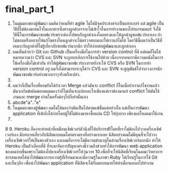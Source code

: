 # final_part_1
1. ในมุมมองของผู้พัฒนา ผมคิดว่าคนที่ทำ agile ไม่ได้มีจุดประสงค์จะเป็นแฮกเกอร์ แต่ agile เป็นวิธีที่ไม่ต้องมาสนใจในเอกสารซึ่งทางลูกค้าอาจจะไม่เข้าใจในการทำงานของโปรแกรมเมอร์ จึงใช้วิธีนี้ในการพัฒนาซอฟแวร์เพราะต้องไปพบกับลูกค้าเองโดยตรงและให้ลูกค้าดูซอฟแวร์เอาเอง ถ้าไม่ชอบหรืออยากให้แก้ไขตรงไหนลูกค้าจะได้ตรวจสอบและให้เราแก้ไขได้  โดยวิธีนี้ผมว่าเป็นวิธีที่เหมาะกับลูกค้าที่ไม่รู้เกี่ยวกับซอฟแวร์มากนัก ทำให้ง่ายต่อผู้พัฒนาและลูกค้าเอง
2. ผมเห็นด้วยว่า Git และ Github เป็นเครื่องมือในการทำ version control ที่ดี แต่ผมก็ไม่ได้หมายความว่า CVS และ SVN จะถูกยกเลิกการใช้งานไปด้วย เนื่องจากคนเรามีความถนัดในการใช้เครื่องมือไม่เท่ากัน ทำให้ผู้พัฒนาซอฟแวร์บางรายยังจะให้ CVS หรือ SVN ในการทำ version control อยู่ ผมจึงไม่สามารถระบุได้ว่า CVS และ SVN จะสูญพันธ์ไปจากวงการนักพัฒนาซอฟแวร์อย่างพวกเราๆจริงหรือเปล่า.
3. 
4. ผมว่าก็เป็นเรื่องที่ยอมรับได้ถ้าเวลา Merge แล้วมันจะ conflict ก็ในเมื่อถ้าเราแก้ไขงานแล้วมันจะเกิดข้อผิดพลาดผมมองว่าก็ไม่เห็นจะแปลกอะไรเพียงแต่เราต้องมาแก้ conflict ให้มันใช้งานและ merge ผ่านในครั้งต่อๆไปก็เท่านั้นเอง
5. abcde"a".."e" 
6. ในมุมมองของผู้พัฒนา ผมไม่ได้มองว่ามันเป็นไปตามแฟชั่นแต่อย่างใด  แต่เป็นการพัฒนา application ที่เข้าถึงได้ง่ายโดยผู้ใช้ไม่ต้องมาหาซื้อแผ่น CD ให้ยุ่งยาก เพียงแค่โหลดมาใช้งาน
7.
8
9. Heroku ก็คงจะทำหน้าที่เหมือนเซิฟเวอร์ตัวนึงที่ให้บริการฟรีโดยที่เราไม่ต้องไปวางเครื่องเซิฟเวอร์เอง มีบทบาทเกี่ยวกับนิสิตแบบผมโดยตรงตรงที่อย่างแรกเลย นิสิตอย่างผมไม่มีทุนที่จะไปวางเครื่องเซิฟเวอร์ให้เป็นของตัวเอง และผมก็อาจจะไม่มีความชำนาญในด้านเรื่องเซิฟเวอร์มากนัก ทำให้ Heroku เป็นตัวเลือกที่ดี ที่จะมาจัดการปัญหาตรงนี้รวมถึงช่วยทำให้การพัฒนา web application ของผมง่ายขึ้นเพราะไม่ต้องไปหาเครื่องเซิฟเวอร์ให้วุ่นวาย
10.เพื่อที่จะให้นิสิตที่เรียนในคณะวิทยาการสารสนเทศได้นำไปพัฒนาการความรู้ที่เรียนมาและมีความรู้ในภาษา Ruby ได้เรียนรู้ในการใช้ Git และอื่นๆอีก เพื่อนำไปพัฒนา application ที่นิสิตจะได้รับมอบหมายให้ทำเมื่อจบออกไปทำงาน
